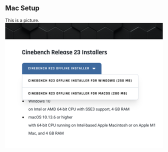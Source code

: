 ## Mac Setup
This is a picture.
![image](https://github.com/brettennis/brettennis.github.io/blob/40bb57e81a6d001ac0e382db51c96ad015113f3f/mac_step1.png)
